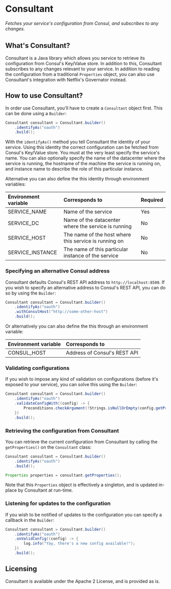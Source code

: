 # Consultant
###### Fetches your service's configuration from Consul, and subscribes to any changes.

## What's Consultant?
Consultant is a Java library which allows you service to retrieve its configuration from Consul's Key/Value store. In addition to this, Consultant subscribes to any changes relevant to your service. In addition to reading the configuration from a traditional `Properties` object, you can also use Consultant's integration with Netflix's Governator instead.

## How to use Consultant?
In order use Consultant, you'll have to create a `Consultant` object first. This can be done using a `Builder`:

```java
Consultant consultant = Consultant.builder()
    .identifyAs("oauth")
    .build();
```

With the `identifyAs()` method you tell Consultant the identity of your service. Using this identity the correct configuration can be fetched from Consul's Key/Value store. You must at the very least specify the service's name. You can also optionally specify the name of the datacenter where the service is running, the hostname of the machine the service is running on, and instance name to describe the role of this particular instance.

Alternative you can also define the this identity through environment variables:

| Environment variable | Corresponds to | Required |
|:---------------------|:---------------|:---------|
| SERVICE_NAME  | Name of the service | Yes |
| SERVICE_DC    | Name of the datacenter where the service is running | No |
| SERVICE_HOST  | The name of the host where this service is running on | No |
| SERVICE_INSTANCE | The name of this particular instance of the service | No |
 
### Specifying an alternative Consul address
Consultant defaults Consul's REST API address to `http://localhost:8500`. If you wish to specify an alternative address to Consul's REST API, you can do so by using the `Builder`:

```java
Consultant consultant = Consultant.builder()
    .identifyAs("oauth")
    .withConsulHost("http://some-other-host")
    .build();
```

Or alternatively you can also define the this through an environment variable:

| Environment variable | Corresponds to |
|:---------------------|:---------------|
| CONSUL_HOST  | Address of Consul's REST API |

### Validating configurations

If you wish to impose any kind of validation on configurations (before it's exposed to your service), you can solve this using the `Builder`:

```java
Consultant consultant = Consultant.builder()
    .identifyAs("oauth")
    .validateConfigWith((config) -> {
        Preconditions.checkArgument(!Strings.isNullOrEmpty(config.getProperty("database.password")));
    })
    .build();
```

### Retrieving the configuration from Consultant

You can retrieve the current configuration from Consultant by calling the `getProperties()` on the `Consultant` class:

```java
Consultant consultant = Consultant.builder()
    .identifyAs("oauth")
    .build();

Properties properties = consultant.getProperties();
```

Note that this `Properties` object is effectively a singleton, and is updated in-place by Consultant at run-time.

### Listening for updates to the configuration

If you wish to be notified of updates to the configuration you can specify a callback in the `Builder`:

```java
Consultant consultant = Consultant.builder()
    .identifyAs("oauth")
    .onValidConfig((config) -> {
        log.info("Yay, there's a new config available!");
    })
    .build();
```

## Licensing

Consultant is available under the Apache 2 License, and is provided as is.
